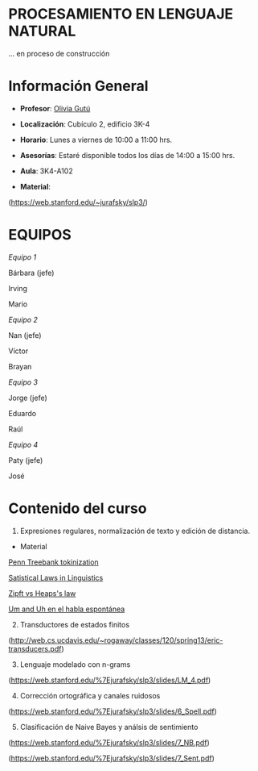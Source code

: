 # PROCESAMIENTO EN LENGUAJE NATURAL

... en proceso de construcción

# Información General

- **Profesor**: [Olivia Gutú](https://github.com/oliviagutu)

- **Localización**: Cubículo 2, edificio 3K-4

- **Horario**: Lunes a viernes de 10:00 a 11:00 hrs.

- **Asesorías**: Estaré disponible todos los días de 14:00 a 15:00 hrs. 

- **Aula**: 3K4-A102

- **Material**: 
   
(https://web.stanford.edu/~jurafsky/slp3/)


# EQUIPOS

*Equipo 1* 

Bárbara (jefe)

Irving

Mario

*Equipo 2*

Nan (jefe)

Víctor

Brayan

*Equipo 3*

Jorge (jefe)

Eduardo

Raúl

*Equipo 4*

Paty (jefe)

José

# Contenido del curso


1. Expresiones regulares, normalización de texto y edición de distancia.

- Material

[Penn Treebank tokinization](ftp://ftp.cis.upenn.edu/pub/treebank/public_html/tokenization.html)

[Satistical Laws in Linguistics](https://arxiv.org/pdf/1502.03296.pdf)

[Zipft vs Heaps's law](http://boytsov.info/pubs/heaps2zipf.pdf)

[Um and Uh en el habla espontánea](http://www.columbia.edu/~rmk7/HC/HC_Readings/Clark_Fox.pdf)



2. Transductores de estados finitos

(http://web.cs.ucdavis.edu/~rogaway/classes/120/spring13/eric-transducers.pdf)

3. Lenguaje modelado con n-grams

(https://web.stanford.edu/%7Ejurafsky/slp3/slides/LM_4.pdf)

4. Corrección ortográfica y canales ruidosos

(https://web.stanford.edu/%7Ejurafsky/slp3/slides/6_Spell.pdf)

5. Clasificación de Naive Bayes y análsis de sentimiento 

(https://web.stanford.edu/%7Ejurafsky/slp3/slides/7_NB.pdf)

(https://web.stanford.edu/%7Ejurafsky/slp3/slides/7_Sent.pdf)
